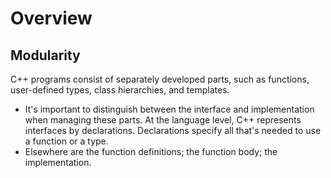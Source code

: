 # Overview
## Modularity
C++ programs consist of separately developed parts,
such as functions, user-defined types, class 
hierarchies, and templates.
- It's important to distinguish between the interface
and implementation when managing these parts. At the
language level, C++ represents interfaces by
declarations. Declarations specify all that's needed
to use a function or a type.
- Elsewhere are the function definitions; the function
body; the implementation.
